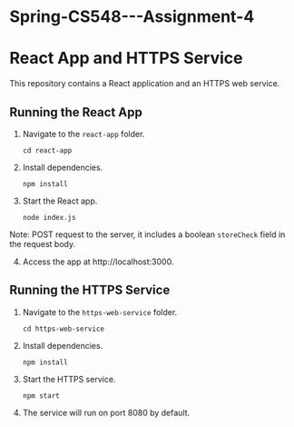 # Spring-CS548---Assignment-4

# React App and HTTPS Service

This repository contains a React application and an HTTPS web service.

## Running the React App

1. Navigate to the `react-app` folder.
    ```
    cd react-app
    ```

2. Install dependencies.
    ```
    npm install
    ```

3. Start the React app.
    ```
    node index.js
    ```

Note: POST request to the server, it includes a boolean `storeCheck` field in the request body.

4. Access the app at http://localhost:3000.

## Running the HTTPS Service

1. Navigate to the `https-web-service` folder.
    ```
    cd https-web-service
    ```

2. Install dependencies.
    ```
    npm install
    ```

3. Start the HTTPS service.
    ```
    npm start
    ```

4. The service will run on port 8080 by default.
